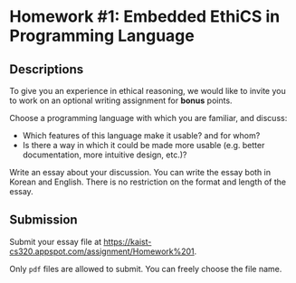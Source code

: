 # Homework #1: Embedded EthiCS in Programming Language

## Descriptions

To give you an experience in ethical reasoning, we would like
to invite you to work on an optional writing assignment for **bonus** points.

Choose a programming language with which you are familiar, and discuss:

* Which features of this language make it usable? and for whom?
* Is there a way in which it could be made more usable (e.g. better documentation, more intuitive design, etc.)?

Write an essay about your discussion. You can write the essay both in Korean and English. 
There is no restriction on the format and length of the essay.

## Submission

Submit your essay file at
<https://kaist-cs320.appspot.com/assignment/Homework%201>.

Only `pdf` files are allowed to submit. You can freely choose the file name.
